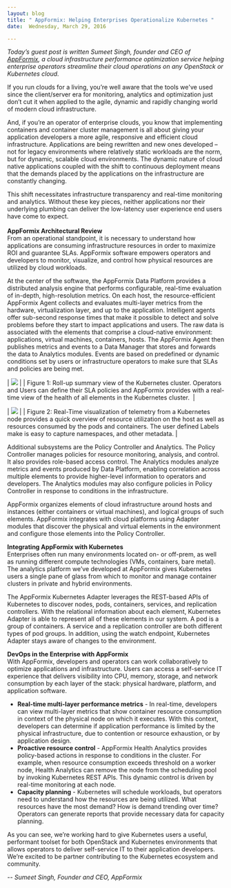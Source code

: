 ```yaml
---
layout: blog
title: " AppFormix: Helping Enterprises Operationalize Kubernetes "
date:  Wednesday, March 29, 2016 

---
```

_Today’s guest post is written Sumeet Singh, founder and CEO of [AppFormix](http://www.appformix.com/), a cloud infrastructure performance optimization service helping enterprise operators streamline their cloud operations on any OpenStack or Kubernetes cloud._  
  
If you run clouds for a living, you’re well aware that the tools we've used since the client/server era for monitoring, analytics and optimization just don’t cut it when applied to the agile, dynamic and rapidly changing world of modern cloud infrastructure.  
  
And, if you’re an operator of enterprise clouds, you know that implementing containers and container cluster management is all about giving your application developers a more agile, responsive and efficient cloud infrastructure. Applications are being rewritten and new ones developed – not for legacy environments where relatively static workloads are the norm, but for dynamic, scalable cloud environments. The dynamic nature of cloud native applications coupled with the shift to continuous deployment means that the demands placed by the applications on the infrastructure are constantly changing.  
  
This shift necessitates infrastructure transparency and real-time monitoring and analytics. Without these key pieces, neither applications nor their underlying plumbing can deliver the low-latency user experience end users have come to expect.  
&nbsp;&nbsp;  
**AppFormix Architectural Review**  
From an operational standpoint, it is necessary to understand how applications are consuming infrastructure resources in order to maximize ROI and guarantee SLAs. AppFormix software empowers operators and developers to monitor, visualize, and control how physical resources are utilized by cloud workloads.&nbsp;  
  
At the center of the software, the AppFormix Data Platform provides a distributed analysis engine that performs configurable, real-time evaluation of in-depth, high-resolution metrics. On each host, the resource-efficient AppFormix Agent collects and evaluates multi-layer metrics from the hardware, virtualization layer, and up to the application. Intelligent agents offer sub-second response times that make it possible to detect and solve problems before they start to impact applications and users. The raw data is associated with the elements that comprise a cloud-native environment: applications, virtual machines, containers, hosts. The AppFormix Agent then publishes metrics and events to a Data Manager that stores and forwards the data to Analytics modules. Events are based on predefined or dynamic conditions set by users or infrastructure operators to make sure that SLAs and policies are being met.  
  

| ![](https://lh3.googleusercontent.com/sPfaXresP1wDPPVERwQC1eZHDKtwrD1buAmMhLcWxwbnPmJIgJql1VIn7mNoh_QSPxcMTzjraQulg3pSta6OM9VvJn0hgrQKSteP8ijIp14E9JAzJnUd5Ds_rvHQwj4IHPQ7Jhsr) |
| Figure 1: Roll-up summary view of the Kubernetes cluster. Operators and Users can define their SLA policies and AppFormix provides with a real-time view of the health of all elements in the Kubernetes cluster.&nbsp; |

  

| ![](https://lh6.googleusercontent.com/0kOaFmyX8LWqbvGGuyFFl08uM_TC3_uFrwQslkEdKmBHZHzrSAsqU7bDb0w0cHDMLCWJa6uz9rfFtsf6BOvoKgNkpUeh7wwPTveC69X9JZru0VpwrT_hzACr0JADjgDV5EM0UVyc) |
| Figure 2: Real-Time visualization of telemetry from a Kubernetes node provides a quick overview of resource utilization on the host as well as resources consumed by the pods and containers. The user defined Labels make is easy to capture namespaces, and other metadata. |

Additional subsystems are the Policy Controller and Analytics. The Policy Controller manages policies for resource monitoring, analysis, and control. It also provides role-based access control. The Analytics modules analyze metrics and events produced by Data Platform, enabling correlation across multiple elements to provide higher-level information to operators and developers. The Analytics modules may also configure policies in Policy Controller in response to conditions in the infrastructure.  
  
AppFormix organizes elements of cloud infrastructure around hosts and instances (either containers or virtual machines), and logical groups of such elements. AppFormix integrates with cloud platforms using Adapter modules that discover the physical and virtual elements in the environment and configure those elements into the Policy Controller.  
  
**Integrating AppFormix with Kubernetes**  
Enterprises often run many environments located on- or off-prem, as well as running different compute technologies (VMs, containers, bare metal). The analytics platform we’ve developed at AppFormix gives Kubernetes users a single pane of glass from which to monitor and manage container clusters in private and hybrid environments.  
  
The AppFormix Kubernetes Adapter leverages the REST-based APIs of Kubernetes to discover nodes, pods, containers, services, and replication controllers. With the relational information about each element, Kubernetes Adapter is able to represent all of these elements in our system. A pod is a group of containers. A service and a replication controller are both different types of pod groups. In addition, using the watch endpoint, Kubernetes Adapter stays aware of changes to the environment.  
  
**DevOps in the Enterprise with AppFormix**  
With AppFormix, developers and operators can work collaboratively to optimize applications and infrastructure. Users can access a self-service IT experience that delivers visibility into CPU, memory, storage, and network consumption by each layer of the stack: physical hardware, platform, and application software.&nbsp;  
  

- **Real-time multi-layer performance metrics** - In real-time, developers can view multi-layer metrics that show container resource consumption in context of the physical node on which it executes. With this context, developers can determine if application performance is limited by the physical infrastructure, due to contention or resource exhaustion, or by application design. &nbsp;
- **Proactive resource control** - AppFormix Health Analytics provides policy-based actions in response to conditions in the cluster. For example, when resource consumption exceeds threshold on a worker node, Health Analytics can remove the node from the scheduling pool by invoking Kubernetes REST APIs. This dynamic control is driven by real-time monitoring at each node.
- **Capacity planning** - Kubernetes will schedule workloads, but operators need to understand how the resources are being utilized. What resources have the most demand? How is demand trending over time? Operators can generate reports that provide necessary data for capacity planning.
  

  

As you can see, we’re working hard to give Kubernetes users a useful, performant toolset for both OpenStack and Kubernetes environments that allows operators to deliver self-service IT to their application developers. We’re excited to be partner contributing to the Kubernetes ecosystem and community.  
  
_-- Sumeet Singh, Founder and CEO, AppFormix_